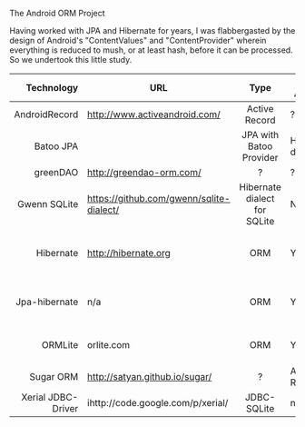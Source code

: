 The Android ORM Project

Having worked with JPA and Hibernate for years, I was flabbergasted by the design of Android's "ContentValues" and "ContentProvider"
wherein everything is reduced to mush, or at least hash, before it can be processed. So we undertook this little study.

| Technology         | URL  | Type | JPA Annot? | Tech  | Notes
| ------------------:|------|:-------:|-------|------|-----|
| AndroidRecord      | http://www.activeandroid.com/ | Active Record | ?| |  None yet |
| Batoo JPA          | | JPA with Batoo Provider | HSQL database | ?|
| greenDAO           | http://greendao-orm.com/ | ? | ? | ?|
| Gwenn SQLite       | https://github.com/gwenn/sqlite-dialect/ | Hibernate dialect for SQLite | N/A |
| Hibernate          | http://hibernate.org | ORM | Y | with Gwenn SQLite-dialect | None yet
| Jpa-hibernate      | n/a | ORM | Y | JPA with Hibernate and Gwenn | None yet
| ORMLite            | orlite.com | ORM | Y | Supports JDBC, Android | custom | 
| Sugar ORM          | http://satyan.github.io/sugar/ | ? | Active Record | | None yet |
| Xerial JDBC-Driver | ihttp://code.google.com/p/xerial/ | JDBC-SQLite| n/a | n/a |
